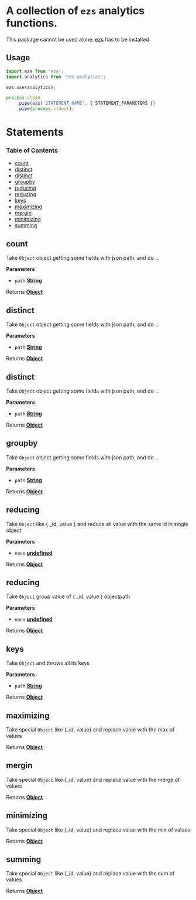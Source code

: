 # A collection of `ezs` analytics functions.

This package cannot be used alone. [ezs](https://www.npmjs.com/package/ezs) has to be installed

## Usage

```js
import ezs from 'ezs';
import analytics from 'ezs-analytics';

ezs.use(analytics);

process.stdin
    .pipe(ezs('STATEMENT_NAME', { STATEMENT_PARAMETERS })
    .pipe(process.stdout);
```

# Statements

<!-- Generated by documentation.js. Update this documentation by updating the source code. -->

### Table of Contents

-   [count](#count)
-   [distinct](#distinct)
-   [distinct](#distinct-1)
-   [groupby](#groupby)
-   [reducing](#reducing)
-   [reducing](#reducing-1)
-   [keys](#keys)
-   [maximizing](#maximizing)
-   [mergin](#mergin)
-   [minimizing](#minimizing)
-   [summing](#summing)

## count

Take `Object` object getting some fields with json path, and do ...

**Parameters**

-   `path` **[String](https://developer.mozilla.org/docs/Web/JavaScript/Reference/Global_Objects/String)** 

Returns **[Object](https://developer.mozilla.org/docs/Web/JavaScript/Reference/Global_Objects/Object)** 

## distinct

Take `Object` object getting some fields with json path, and do ...

**Parameters**

-   `path` **[String](https://developer.mozilla.org/docs/Web/JavaScript/Reference/Global_Objects/String)** 

Returns **[Object](https://developer.mozilla.org/docs/Web/JavaScript/Reference/Global_Objects/Object)** 

## distinct

Take `Object` object getting some fields with json path, and do ...

**Parameters**

-   `path` **[String](https://developer.mozilla.org/docs/Web/JavaScript/Reference/Global_Objects/String)** 

Returns **[Object](https://developer.mozilla.org/docs/Web/JavaScript/Reference/Global_Objects/Object)** 

## groupby

Take `Object` object getting some fields with json path, and do ...

**Parameters**

-   `path` **[String](https://developer.mozilla.org/docs/Web/JavaScript/Reference/Global_Objects/String)** 

Returns **[Object](https://developer.mozilla.org/docs/Web/JavaScript/Reference/Global_Objects/Object)** 

## reducing

Take `Object` like { \_id, value } and reduce all value with the same id in single object

**Parameters**

-   `none` **[undefined](https://developer.mozilla.org/docs/Web/JavaScript/Reference/Global_Objects/undefined)** 

Returns **[Object](https://developer.mozilla.org/docs/Web/JavaScript/Reference/Global_Objects/Object)** 

## reducing

Take `Object` group value of { \_id, value } objectpath

**Parameters**

-   `none` **[undefined](https://developer.mozilla.org/docs/Web/JavaScript/Reference/Global_Objects/undefined)** 

Returns **[Object](https://developer.mozilla.org/docs/Web/JavaScript/Reference/Global_Objects/Object)** 

## keys

Take `Object` and throws all its keys

**Parameters**

-   `path` **[String](https://developer.mozilla.org/docs/Web/JavaScript/Reference/Global_Objects/String)** 

Returns **[Object](https://developer.mozilla.org/docs/Web/JavaScript/Reference/Global_Objects/Object)** 

## maximizing

Take special `Object` like {\_id, value} and replace value with the max of values

Returns **[Object](https://developer.mozilla.org/docs/Web/JavaScript/Reference/Global_Objects/Object)** 

## mergin

Take special `Object` like {\_id, value} and replace value with the merge of values

Returns **[Object](https://developer.mozilla.org/docs/Web/JavaScript/Reference/Global_Objects/Object)** 

## minimizing

Take special `Object` like {\_id, value} and replace value with the min of values

Returns **[Object](https://developer.mozilla.org/docs/Web/JavaScript/Reference/Global_Objects/Object)** 

## summing

Take special `Object` like {\_id, value} and replace value with the sum of values

Returns **[Object](https://developer.mozilla.org/docs/Web/JavaScript/Reference/Global_Objects/Object)** 
